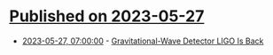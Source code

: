 # [Published on 2023-05-27](index.md)

* [2023-05-27, 07:00:00](https://science.slashdot.org/story/23/05/26/222216/gravitational-wave-detector-ligo-is-back?utm_source=rss1.0mainlinkanon&utm_medium=feed) - [Gravitational-Wave Detector LIGO Is Back](https://science.slashdot.org/story/23/05/26/222216/gravitational-wave-detector-ligo-is-back?utm_source=rss1.0mainlinkanon&utm_medium=feed)
